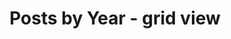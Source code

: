 ---
title: "Posts by Year - grid view"
permalink: /year-archive-grid/
layout: posts
entries_layout: grid
author_profile: true
---